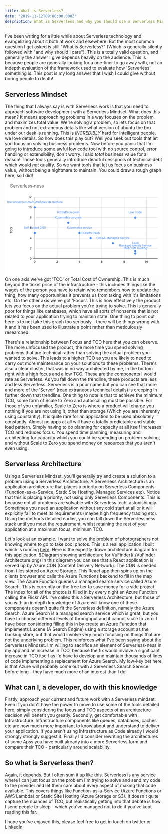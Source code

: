 ```yaml
---
title: What is Serverless?
date: "2019-11-12T09:00:00.000Z"
description: What is Serverless and why you should use a Serverless Mindset
---
```

I've been writing for a little while about Serverless technology and evangelizing about it both at work and elsewhere. But the most common question I get asked is still "What is Serverless?" (Which is generally silently followed with "and why should I care"). 
This is a totally valid question, and generally the answer I give depends heavily on the audience. This is because people are generally looking for a one-liner to go away with, not an indepth evaluation of the framework used to evaluate how 'Serverless' something is. This post is my long answer that I wish I could give without boring people to death! 
## Serverless Mindset
The thing that I always say is with Serverless work is that you need to approach software development with a Serverless Mindset. What does this mean? It means approaching problems in a way focuses on the problem and maximizes total value. We're solving a problem, so lets focus on that problem and not extraneous details like what version of ubuntu the box under our desk is running. This is *INCREDIBLY* hard for intelligent people, we love details.
So how does this play out? Well you seek out tools that let you focus on solving business problems. Now before you panic that I'm going to introduce some awful low code tool with no source control, error handling or extensibility, don't worry. I said *total* business value for a reason! Those tools generally introduce deadful cesspools of technical debt which would *not* qualify. So we want tools that let us focus on business value, without being a nightmare to maintain. You could draw a rough graph here, so I did! 
![Scatter graph comparing software components like FaaS and RDBMS on a scale of TCO and Focus. There is a cluster in the bottom right with Serverless characteristics (High focus, low TCO)](./Serverless-ness.png)
On one axis we've got 'TCO' or Total Cost of Ownership. This is much beyond the ticket price of the infrastructure - this includes things like the wages of the person you have to retain who remembers how to update the thing, how many opportunities it prevents us from taking with it's limitations etc. On the other axis we've got 'Focus'. This is how effectively the product lets you focus on the actual problem you're trying to solve. This is generally poor for things like databases, which have all sorts of nonsense that is not related to your application trying to maintain state. One thing to point out here is to not take this graph too seriously - there will be things wrong with it and it has been used to illustrate a point rather than meticulously researched. 

There's a relationship between Focus and TCO here that you can observe. The more unfocused the product, the more time you spend solving problems that are technical rather than solving the actual problem you wanted to solve. This leads to a higher TCO as you are likely to need to carry out more maintenance on your solutions to these problems. 
There's also a clear cluster, that was in no way architected by me, in the bottom right with a high focus and a low TCO. These are the components I would rate as Serverless. As you fall down the trendline, these  products are less and less Serverless. Serverless is a poor name but you can see that more and more of the 'Server' (read extraneous technical details) is creeping in further down that trendline.
One thing to note is that to achieve the minimum TCO, some form of Scale to Zero and autoscaling must be possible. For those of you unfamiliar, Scale to Zero is where a product will charge you nothing if you are not using it, other than storage (Which you are inherently using constantly). It is quite rare for an application to be used absolutely constantly. Almost no apps at all will have a totally predictable and stable load pattern. Simply having to do planning for capacity at all itself increases TCO and reduces focus. You spend time planning, measuring and architecting for capacity which you could be spending on problem-solving, and without Scale to Zero you spend money on resources that you aren't even using.

## Serverless Architecture
Using a Serverless Mindset, you'll generally try and create a solution to a problem using a Serverless Architecture. A Serverless Architecture is an application architecture that places a priority on Serverless Components (Function-as-a-Service, Static Site Hosting, Managed Services etc). Notice that this is placing a priority, not using only Serverless Components. This is because not all problems are solvable with Serverless tech, astonishingly. Sometimes you need an application without any cold start at all or it will explicitly fail to meet its requirements (maybe high frequency trading etc). Using the methods detailed earlier, you can fall down the Serverlessness stack until you meet the requirement, whilst retaining the rest of your application at a maximum focus, minimum TCO. 

Let's look at an example. I want to solve the problem of photographers not knowing where to go to take cool photos. This is a real application I built which is running [here](https://www.vufinder.app). Here is the expertly drawn architecture diagram for this application. 
![Diagram showing architecture for VuFinder](./VuFinder Architecture.png)
In this diagram you can see that a React application is served up by Azure CDN (Content Delivery Network). The CDN is seeded from files stored on Azure Storage. This React app then spins up on the clients browser and calls the Azure Functions backend to fill in the map view. The Azure Function queries a managed search service called Azure Search. This is currently on the free tier to save money for a side project. The index for all of the photos is filled in by every night an Azure Function calling the Flickr API. 
I've called this a Serverless Architecture, but those of you with an in depth knowledge of Azure will know one of these components doesn't quite fit the Serverless definition, namely the Azure Search. Azure Search is a managed search service which is great, but you have to choose different levels of throughput and it cannot scale to zero. I have been considering filling this in by create an Azure Function that implements Lucene (A Search Engine) using a storage account as the backing store, but that would involve very much focusing on things that are not the underlying problem. This reinforces what I've been saying about the Serverless Mindset. I'm willing to sacrifice an element of Serverless-ness in my app and an increase in TCO, because the fix would involve a significant increase in TCO itself as I'd have to develop and maintain thousands of lines of code implementing a replacement for Azure Search. My low-key bet here is that Azure will probably come out with a Serverless Search Service before long - they have much more of an interest than I do. 

## What can I, a developer, do with this knowledge
Firstly, approach your current and future work with a Serverless mindset. Even if you don't have the power to move to use some of the tools detailed here, simply considering the focus and TCO aspects of an architecture decision will benefit you greatly. Secondly, get comfortable with Infrastructure. Infrastructure components like queues, databases, caches etc are now much more important to know about and understand to deliver your application. If you aren't using Infrastructure as Code already I would strongly strongly suggest it. Finally I'd consider rewriting the architectures of some Apss you have built already into a more Serverless form and compare their TCO - particularly around scalability.

## So what is Serverless then? 
Again, it depends. But I often sum it up like this. Serverless is any service where I can just focus on the problem I'm trying to solve and send my code to the provider and let them care about every aspect of making that code available. This covers things like Function-as-a-Service (Azure Functions or AWS Lambda) or Static Site Hosting (Azure Storage or S3). It doesn't quite capture the nuances of TCO, but realistically getting into that debate is how I send people to sleep - which you've managed not to do if you've kept  reading this far. 

I hope you've enjoyed this, please feel free to get in touch on twitter or LinkedIn